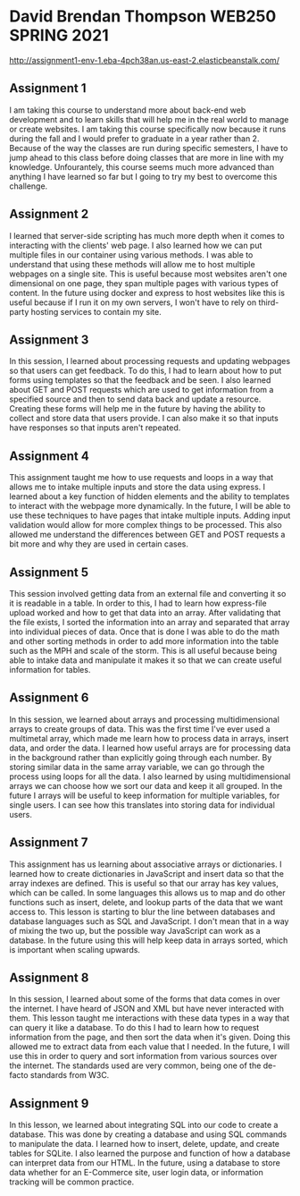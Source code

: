 # David Brendan Thompson WEB250 SPRING 2021

http://assignment1-env-1.eba-4pch38an.us-east-2.elasticbeanstalk.com/

## Assignment 1

I am taking this course to understand more about back-end web development and to learn skills that will help me in the real world to manage or create websites. I am taking this course specifically now because it runs during the fall and I would prefer to graduate in a year rather than 2. Because of the way the classes are run during specific semesters, I have to jump ahead to this class before doing classes that are more in line with my knowledge. Unfourantely, this course seems much more advanced than anything I have learned so far but I going to try my best to overcome this challenge. 

## Assignment 2

I learned that server-side scripting has much more depth when it comes to interacting with the clients' web page. I also learned how we can put multiple files in our container using various methods. I was able to understand that using these methods will allow me to host multiple webpages on a single site. This is useful because most websites aren't one dimensional on one page, they span multiple pages with various types of content. In the future using docker and express to host websites like this is useful because if I run it on my own servers, I won't have to rely on third-party hosting services to contain my site. 

## Assignment 3

In this session, I learned about processing requests and updating webpages so that users can get feedback. To do this, I had to learn about how to put forms using templates so that the feedback and be seen. I also learned about GET and POST requests which are used to get information from a specified source and then to send data back and update a resource. Creating these forms will help me in the future by having the ability to collect and store data that users provide. I can also make it so that inputs have responses so that inputs aren't repeated.

## Assignment 4

This assignment taught me how to use requests and loops in a way that allows me to intake multiple inputs and store the data using express. I learned about a key function of hidden elements and the ability to templates to interact with the webpage more dynamically. In the future, I will be able to use these techniques to have pages that intake multiple inputs. Adding input validation would allow for more complex things to be processed. This also allowed me understand the differences between GET and POST requests a bit more and why they are used in certain cases.

## Assignment 5

This session involved getting data from an external file and converting it so it is readable in a table. In order to this, I had to learn how express-file upload worked and how to get that data into an array. After validating that the file exists, I sorted the information into an array and separated that array into individual pieces of data. Once that is done I was able to do the math and other sorting methods in order to add more information into the table such as the MPH and scale of the storm. This is all useful because being able to intake data and manipulate it makes it so that we can create useful information for tables. 

## Assignment 6

In this session, we learned about arrays and processing multidimensional arrays to create groups of data. This was the first time I've ever used a multimetal array, which made me learn how to process data in arrays, insert data, and order the data. I learned how useful arrays are for processing data in the background rather than explicitly going through each number. By storing similar data in the same array variable, we can go through the process using loops for all the data. I also learned by using multidimensional arrays we can choose how we sort our data and keep it all grouped. In the future I arrays will be useful to keep information for multiple variables, for single users. I can see how this translates into storing data for individual users. 

## Assignment 7

This assignment has us learning about associative arrays or dictionaries. I learned how to create dictionaries in JavaScript and insert data so that the array indexes are defined. This is useful so that our array has key values, which can be called. In some languages this allows us to map and do other functions such as insert, delete, and lookup parts of the data that we want access to. This lesson is starting to blur the line between databases and database languages such as SQL and JavaScript. I don't mean that in a way of mixing the two up, but the possible way JavaScript can work as a database. In the future using this will help keep data in arrays sorted, which is important when scaling upwards. 

## Assignment 8

In this session, I learned about some of the forms that data comes in over the internet. I have heard of JSON and XML but have never interacted with them. This lesson taught me interactions with these data types in a way that can query it like a database. To do this I had to learn how to request information from the page, and then sort the data when it's given. Doing this allowed me to extract data from each value that I needed. In the future, I will use this in order to query and sort information from various sources over the internet. The standards used are very common, being one of the de-facto standards from W3C.


## Assignment 9

In this lesson, we learned about integrating SQL into our code to create a database. This was done by creating a database and using SQL commands to manipulate the data. I learned how to insert, delete, update, and create tables for SQLite. I also learned the purpose and function of how a database can interpret data from our HTML. In the future, using a database to store data whether for an E-Commerce site, user login data, or information tracking will be common practice. 

